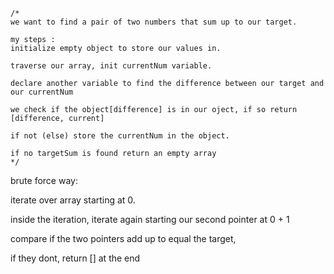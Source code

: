 	/* 
	we want to find a pair of two numbers that sum up to our target. 
	
	my steps : 
	initialize empty object to store our values in. 
	
	traverse our array, init currentNum variable. 
	
	declare another variable to find the difference between our target and our currentNum
	
	we check if the object[difference] is in our oject, if so return [difference, current]
	
	if not (else) store the currentNum in the object. 
	
	if no targetSum is found return an empty array
	*/
	

brute force way: 

iterate over array starting at 0. 

inside the iteration, iterate again starting our second pointer at 0 + 1

compare if the two pointers add up to equal the target, 

if they dont, return [] at the end